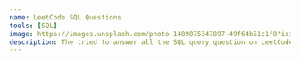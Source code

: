 ```yaml
---
name: LeetCode SQL Questions 
tools: [SQL]
image: https://images.unsplash.com/photo-1489875347897-49f64b51c1f8?ixid=MnwxMjA3fDB8MHxwaG90by1wYWdlfHx8fGVufDB8fHx8&ixlib=rb-1.2.1&auto=format&fit=crop&w=1350&q=80
description: The tried to answer all the SQL query question on LeetCode preparing for the job interview and refreshing my skills.  
---
```

